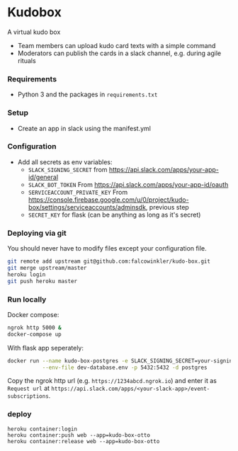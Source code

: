 # Kudobox

A virtual kudo box

- Team members can upload kudo card texts with a simple command
- Moderators can publish the cards in a slack channel, e.g. during agile rituals

### Requirements
- Python 3 and the packages in `requirements.txt`

### Setup
- Create an app in slack using the manifest.yml
### Configuration
- Add all secrets as env variables:
    - `SLACK_SIGNING_SECRET` from https://api.slack.com/apps/your-app-id/general
    - `SLACK_BOT_TOKEN` From https://api.slack.com/apps/your-app-id/oauth
    - `SERVICEACCOUNT_PRIVATE_KEY` From https://console.firebase.google.com/u/0/project/kudo-box/settings/serviceaccounts/adminsdk, previous step
    - `SECRET_KEY` for flask (can be anything as long as it's secret)
  
### Deploying via git
You should never have to modify files except your configuration file.

```bash
git remote add upstream git@github.com:falcowinkler/kudo-box.git
git merge upstream/master
heroku login
git push heroku master
```

### Run locally
Docker compose:
```bash
ngrok http 5000 &
docker-compose up
```

With flask app seperately:
```bash
docker run --name kudo-box-postgres -e SLACK_SIGNING_SECRET=your-signing-secret \
           --env-file dev-database.env -p 5432:5432 -d postgres
```

Copy the ngrok http url (e.g. `https://1234abcd.ngrok.io`) and enter it as `Request url`
at `https://api.slack.com/apps/<your-slack-app>/event-subscriptions`.

### deploy
```shell script
heroku container:login
heroku container:push web --app=kudo-box-otto
heroku container:release web --app=kudo-box-otto
```